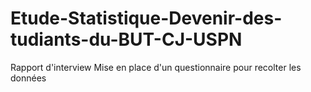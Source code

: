# Etude-Statistique-Devenir-des-tudiants-du-BUT-CJ-USPN
Rapport d'interview
Mise en place d'un questionnaire pour recolter les données

